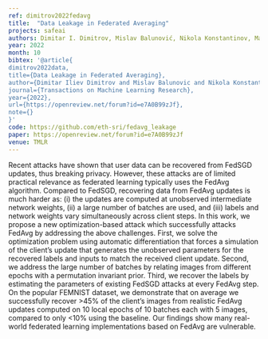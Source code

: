 ```yaml
---
ref: dimitrov2022fedavg
title:  "Data Leakage in Federated Averaging"
projects: safeai
authors: Dimitar I. Dimitrov, Mislav Balunović, Nikola Konstantinov, Martin Vechev
year: 2022
month: 10
bibtex: '@article{
dimitrov2022data,
title={Data Leakage in Federated Averaging},
author={Dimitar Iliev Dimitrov and Mislav Balunovic and Nikola Konstantinov and Martin Vechev},
journal={Transactions on Machine Learning Research},
year={2022},
url={https://openreview.net/forum?id=e7A0B99zJf},
note={}
}'
code: https://github.com/eth-sri/fedavg_leakage
paper: https://openreview.net/forum?id=e7A0B99zJf
venue: TMLR
---
```

Recent attacks have shown that user data can be recovered from FedSGD updates, thus breaking privacy. However, these attacks are of limited practical relevance as federated learning typically uses the FedAvg algorithm. Compared to FedSGD, recovering data from FedAvg updates is much harder as: (i) the updates are computed at unobserved intermediate network weights, (ii) a large number of batches are used, and (iii) labels and network weights vary simultaneously across client steps. In this work, we propose a new optimization-based attack which successfully attacks FedAvg by addressing the above challenges. First, we solve the optimization problem using automatic differentiation that forces a simulation of the client’s update that generates the unobserved parameters for the recovered labels and inputs to match the received client update. Second, we address the large number of batches by relating images from different epochs with a permutation invariant prior. Third, we recover the labels by estimating the parameters of existing FedSGD attacks at every FedAvg step. On the popular FEMNIST dataset, we demonstrate that on average we successfully recover >45% of the client’s images from realistic FedAvg updates computed on 10 local epochs of 10 batches each with 5 images, compared to only <10% using the baseline. Our findings show many real-world federated learning implementations based on FedAvg are vulnerable.
